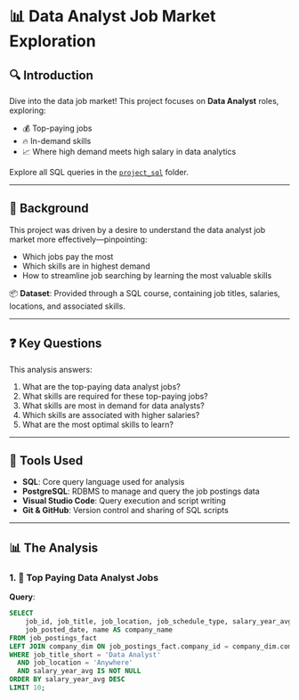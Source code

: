 # 📊 Data Analyst Job Market Exploration

## 🔍 Introduction
Dive into the data job market! This project focuses on **Data Analyst** roles, exploring:
- 💰 Top-paying jobs  
- 🔥 In-demand skills  
- 📈 Where high demand meets high salary in data analytics  

Explore all SQL queries in the [`project_sql`](./project_sql) folder.

---

## 🧠 Background
This project was driven by a desire to understand the data analyst job market more effectively—pinpointing:
- Which jobs pay the most  
- Which skills are in highest demand  
- How to streamline job searching by learning the most valuable skills  

📦 **Dataset**: Provided through a SQL course, containing job titles, salaries, locations, and associated skills.

---

## ❓ Key Questions
This analysis answers:
1. What are the top-paying data analyst jobs?
2. What skills are required for these top-paying jobs?
3. What skills are most in demand for data analysts?
4. Which skills are associated with higher salaries?
5. What are the most optimal skills to learn?

---

## 🧰 Tools Used
- **SQL**: Core query language used for analysis  
- **PostgreSQL**: RDBMS to manage and query the job postings data  
- **Visual Studio Code**: Query execution and script writing  
- **Git & GitHub**: Version control and sharing of SQL scripts

---

## 📊 The Analysis

### 1. 💸 Top Paying Data Analyst Jobs
**Query**:
```sql
SELECT	
	job_id, job_title, job_location, job_schedule_type, salary_year_avg,
	job_posted_date, name AS company_name
FROM job_postings_fact
LEFT JOIN company_dim ON job_postings_fact.company_id = company_dim.company_id
WHERE job_title_short = 'Data Analyst'
  AND job_location = 'Anywhere'
  AND salary_year_avg IS NOT NULL
ORDER BY salary_year_avg DESC
LIMIT 10;
